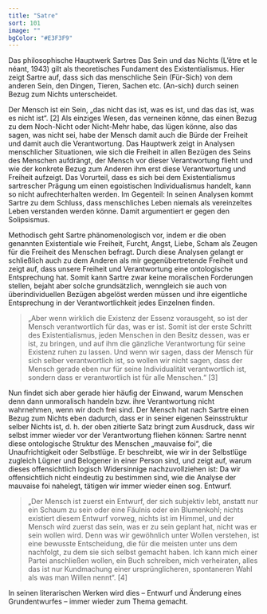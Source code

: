 ```yaml
---
title: "Satre"
sort: 101
image: ""
bgColor: "#E3F3F9"
---
```

Das philosophische Hauptwerk Sartres Das Sein und das Nichts (L’être et le néant, 1943) gilt als theoretisches Fundament des Existentialismus. Hier zeigt Sartre auf, dass sich das menschliche Sein (Für-Sich) von dem anderen Sein, den Dingen, Tieren, Sachen etc. (An-sich) durch seinen Bezug zum Nichts unterscheidet.

Der Mensch ist ein Sein, „das nicht das ist, was es ist, und das das ist, was es nicht ist“. [2]
Als einziges Wesen, das verneinen könne, das einen Bezug zu dem Noch-Nicht oder Nicht-Mehr habe, das lügen könne, also das sagen, was nicht sei, habe der Mensch damit auch die Bürde der Freiheit und damit auch die Verantwortung. Das Hauptwerk zeigt in Analysen menschlicher Situationen, wie sich die Freiheit in allen Bezügen des Seins des Menschen aufdrängt, der Mensch vor dieser Verantwortung flieht und wie der konkrete Bezug zum Anderen ihm erst diese Verantwortung und Freiheit aufzeigt. Das Vorurteil, dass es sich bei dem Existentialismus sartrescher Prägung um einen egoistischen Individualismus handelt, kann so nicht aufrechterhalten werden. Im Gegenteil: In seinen Analysen kommt Sartre zu dem Schluss, dass menschliches Leben niemals als vereinzeltes Leben verstanden werden könne. Damit argumentiert er gegen den Solipsismus.

Methodisch geht Sartre phänomenologisch vor, indem er die oben genannten Existentiale wie Freiheit, Furcht, Angst, Liebe, Scham als Zeugen für die Freiheit des Menschen befragt. Durch diese Analysen gelangt er schließlich auch zu dem Anderen als mir gegenübertretende Freiheit und zeigt auf, dass unsere Freiheit und Verantwortung eine ontologische Entsprechung hat. Somit kann Sartre zwar keine moralischen Forderungen stellen, bejaht aber solche grundsätzlich, wenngleich sie auch von überindividuellen Bezügen abgelöst werden müssen und ihre eigentliche Entsprechung in der Verantwortlichkeit jedes Einzelnen finden.

> „Aber wenn wirklich die Existenz der Essenz vorausgeht, so ist der Mensch verantwortlich für das, was er ist. Somit ist der erste Schritt des Existentialismus, jeden Menschen in den Besitz dessen, was er ist, zu bringen, und auf ihm die gänzliche Verantwortung für seine Existenz ruhen zu lassen. Und wenn wir sagen, dass der Mensch für sich selber verantwortlich ist, so wollen wir nicht sagen, dass der Mensch gerade eben nur für seine Individualität verantwortlich ist, sondern dass er verantwortlich ist für alle Menschen.“ [3]

Nun findet sich aber gerade hier häufig der Einwand, warum Menschen denn dann unmoralisch handeln bzw. ihre Verantwortung nicht wahrnehmen, wenn wir doch frei sind. Der Mensch hat nach Sartre einen Bezug zum Nichts eben dadurch, dass er in seiner eigenen Seinsstruktur selber Nichts ist, d. h. der oben zitierte Satz bringt zum Ausdruck, dass wir selbst immer wieder vor der Verantwortung fliehen können: Sartre nennt diese ontologische Struktur des Menschen „mauvaise foi“, die Unaufrichtigkeit oder Selbstlüge. Er beschreibt, wie wir in der Selbstlüge zugleich Lügner und Belogener in einer Person sind, und zeigt auf, warum dieses offensichtlich logisch Widersinnige nachzuvollziehen ist: Da wir offensichtlich nicht eindeutig zu bestimmen sind, wie die Analyse der mauvaise foi nahelegt, tätigen wir immer wieder einen sog. Entwurf.

> „Der Mensch ist zuerst ein Entwurf, der sich subjektiv lebt, anstatt nur ein Schaum zu sein oder eine Fäulnis oder ein Blumenkohl; nichts existiert diesem Entwurf vorweg, nichts ist im Himmel, und der Mensch wird zuerst das sein, was er zu sein geplant hat, nicht was er sein wollen wird. Denn was wir gewöhnlich unter Wollen verstehen, ist eine bewusste Entscheidung, die für die meisten unter uns dem nachfolgt, zu dem sie sich selbst gemacht haben. Ich kann mich einer Partei anschließen wollen, ein Buch schreiben, mich verheiraten, alles das ist nur Kundmachung einer ursprünglicheren, spontaneren Wahl als was man Willen nennt“. [4]

In seinen literarischen Werken wird dies – Entwurf und Änderung eines Grundentwurfes – immer wieder zum Thema gemacht.